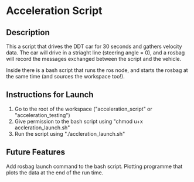 # Acceleration Script 
## Description 
This a script that drives the DDT car for 30 seconds and gathers velocity data. The car will drive in a striaght line (steering angle = 0), and a rosbag will record the messages exchanged between the script and the vehicle.

Inside there is a bash script that runs the ros node, and starts the rosbag at the same time (and sources the workspace too!). 

## Instructions for Launch 
1. Go to the root of the workspace ("acceleration_script" or "acceleration_testing")
2. Give permission to the bash script using "chmod u+x accleration_launch.sh"
3. Run the script using "./accleration_launch.sh"
   
## Future Features
Add rosbag launch command to the bash script.
Plotting programme that plots the data at the end of the run time. 
